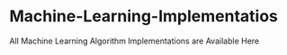 # Machine-Learning-Implementatios
All Machine Learning Algorithm Implementations are Available Here
